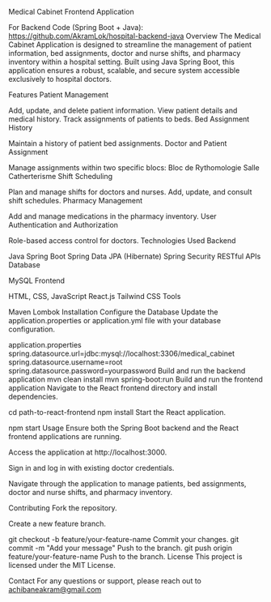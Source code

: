 Medical Cabinet Frontend Application

For Backend Code (Spring Boot + Java): https://github.com/AkramLok/hospital-backend-java
Overview
The Medical Cabinet Application is designed to streamline the management of patient information, bed assignments, doctor and nurse shifts, and pharmacy inventory within a hospital setting. Built using Java Spring Boot, this application ensures a robust, scalable, and secure system accessible exclusively to hospital doctors.

Features
Patient Management

Add, update, and delete patient information.
View patient details and medical history.
Track assignments of patients to beds.
Bed Assignment History

Maintain a history of patient bed assignments.
Doctor and Patient Assignment

Manage assignments within two specific blocs:
Bloc de Rythomologie
Salle Catherterisme
Shift Scheduling

Plan and manage shifts for doctors and nurses.
Add, update, and consult shift schedules.
Pharmacy Management

Add and manage medications in the pharmacy inventory.
User Authentication and Authorization

Role-based access control for doctors.
Technologies Used
Backend

Java Spring Boot
Spring Data JPA (Hibernate)
Spring Security
RESTful APIs
Database

MySQL
Frontend

HTML, CSS, JavaScript
React.js
Tailwind CSS
Tools

Maven
Lombok
Installation
Configure the Database
Update the application.properties or application.yml file with your database configuration.

application.properties
spring.datasource.url=jdbc:mysql://localhost:3306/medical_cabinet
spring.datasource.username=root
spring.datasource.password=yourpassword
Build and run the backend application
mvn clean install
mvn spring-boot:run
Build and run the frontend application
Navigate to the React frontend directory and install dependencies.

cd path-to-react-frontend
npm install
Start the React application.

npm start
Usage
Ensure both the Spring Boot backend and the React frontend applications are running.

Access the application at http://localhost:3000.

Sign in and log in with existing doctor credentials.

Navigate through the application to manage patients, bed assignments, doctor and nurse shifts, and pharmacy inventory.

Contributing
Fork the repository.

Create a new feature branch.

git checkout -b feature/your-feature-name
Commit your changes.
git commit -m "Add your message"
Push to the branch.
git push origin feature/your-feature-name
Push to the branch.
License
This project is licensed under the MIT License.

Contact
For any questions or support, please reach out to achibaneakram@gmail.com
